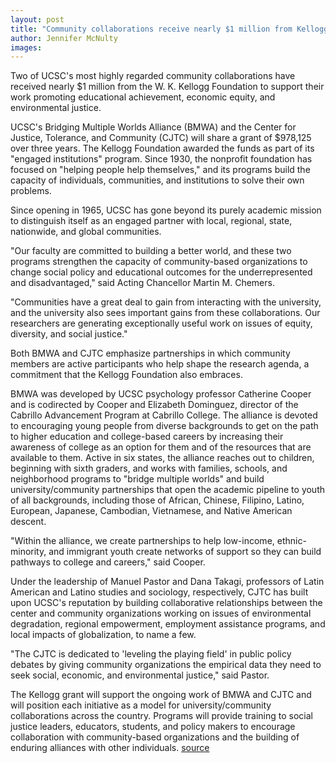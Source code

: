 ```yaml
---
layout: post
title: "Community collaborations receive nearly $1 million from Kellogg Foundation"
author: Jennifer McNulty
images:
---
```


Two of UCSC's most highly regarded community collaborations have received nearly $1 million from the W. K. Kellogg Foundation to support their work promoting educational achievement, economic equity, and environmental justice.   

UCSC's Bridging Multiple Worlds Alliance (BMWA) and the Center for Justice, Tolerance, and Community (CJTC) will share a grant of $978,125 over three years. The Kellogg Foundation awarded the funds as part of its "engaged institutions" program. Since 1930, the nonprofit foundation has focused on "helping people help themselves," and its programs build the capacity of individuals, communities, and institutions to solve their own problems.

Since opening in 1965, UCSC has gone beyond its purely academic mission to distinguish itself as an engaged partner with local, regional, state, nationwide, and global communities.  

"Our faculty are committed to building a better world, and these two programs strengthen the capacity of community-based organizations to change social policy and educational outcomes for the underrepresented and disadvantaged," said Acting Chancellor Martin M. Chemers.

"Communities have a great deal to gain from interacting with the university, and the university also sees important gains from these collaborations. Our researchers are generating exceptionally useful work on issues of equity, diversity, and social justice."  

Both BMWA and CJTC emphasize partnerships in which community members are active participants who help shape the research agenda, a commitment that the Kellogg Foundation also embraces.  

BMWA was developed by UCSC psychology professor Catherine Cooper and is codirected by Cooper and Elizabeth Dominguez, director of the Cabrillo Advancement Program at Cabrillo College. The alliance is devoted to encouraging young people from diverse backgrounds to get on the path to higher education and college-based careers by increasing their awareness of college as an option for them and of the resources that are available to them. Active in six states, the alliance reaches out to children, beginning with sixth graders, and works with families, schools, and neighborhood programs to "bridge multiple worlds" and build university/community partnerships that open the academic pipeline to youth of all backgrounds, including those of African, Chinese, Filipino, Latino, European, Japanese, Cambodian, Vietnamese, and Native American descent.  

"Within the alliance, we create partnerships to help low-income, ethnic-minority, and immigrant youth create networks of support so they can build pathways to college and careers," said Cooper.  

Under the leadership of Manuel Pastor and Dana Takagi, professors of Latin American and Latino studies and sociology, respectively, CJTC has built upon UCSC's reputation by building collaborative relationships between the center and community organizations working on issues of environmental degradation, regional empowerment, employment assistance programs, and local impacts of globalization, to name a few.   

"The CJTC is dedicated to 'leveling the playing field' in public policy debates by giving community organizations the empirical data they need to seek social, economic, and environmental justice," said Pastor.  

The Kellogg grant will support the ongoing work of BMWA and CJTC and will position each initiative as a model for university/community collaborations across the country. Programs will provide training to social justice leaders, educators, students, and policy makers to encourage collaboration with community-based organizations and the building of enduring alliances with other individuals.
[source](http://www1.ucsc.edu/currents/04-05/01-17/kellogg.asp "Permalink to kellogg")
